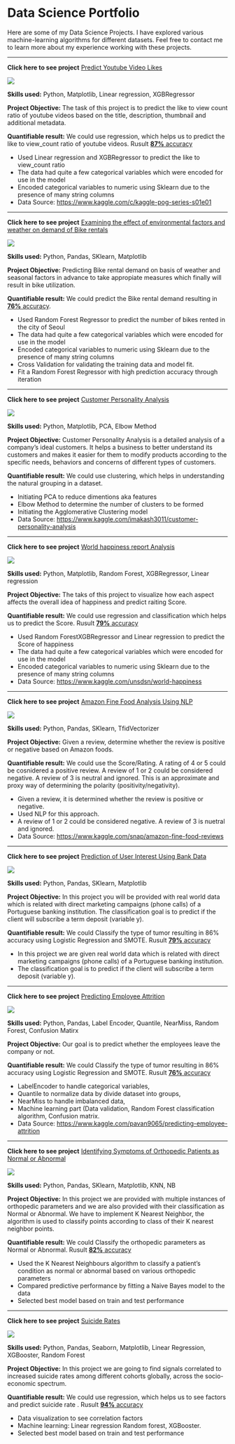 # Data Science Portfolio

Here are some of my Data Science Projects. I have explored various machine-learning algorithms for different datasets. Feel free to contact me to learn more about my experience working with these projects.

***

**Click here to see project** [Predict Youtube Video Likes](https://github.com/alesandrsokirka/youtube_predictions_Kaggle/blob/main/youtube_project.ipynb)

<img src="images/youtube.jpg?raw=true"/>

**Skills used:** Python, Matplotlib, Linear regression, XGBRegressor 

**Project Objective:** The task of this project is to predict the like to view count ratio of youtube videos based on the title, description, thumbnail and additional metadata.

**Quantifiable result:** We could use regression, which helps us to predict the like to view_count ratio of youtube videos. Rusult [**87%** accuracy](https://github.com/alesandrsokirka/youtube_predictions_Kaggle/blob/main/youtube_project.ipynb)

- Used Linear regression and XGBRegressor to predict the like to view_count ratio
- The data had quite a few categorical variables which were encoded for use in the model
- Encoded categorical variables to numeric using Sklearn due to the presence of many string columns
- Data Source: https://www.kaggle.com/c/kaggle-pog-series-s01e01

***

**Click here to see project** [Examining the effect of environmental factors and weather on demand of Bike rentals](https://github.com/alesandrsokirka/linear_regr_seoul_bikes/blob/main/final_linear_regr_seoul_bikes.ipynb) 

<img src="images/bike.jpg?raw=true"/>

**Skills used:** Python, Pandas, SKlearn, Matplotlib

**Project Objective:** Predicting Bike rental demand on basis of weather and seasonal factors in advance to take appropiate measures which finally will result in bike utilization.

**Quantifiable result:** We could predict the Bike rental demand resulting in [**76%** accuracy](https://github.com/alesandrsokirka/linear_regr_seoul_bikes/blob/main/final_linear_regr_seoul_bikes.ipynb).

- Used Random Forest Regressor to predict the number of bikes rented in the city of Seoul
- The data had quite a few categorical variables which were encoded for use in the model
- Encoded categorical variables to numeric using Sklearn due to the presence of many string columns
- Cross Validation for validating the training data and model fit.
- Fit a Random Forest Regressor with high prediction accuracy through iteration

***

**Click here to see project** [Customer Personality Analysis](https://github.com/alesandrsokirka/Customer_Personality_Analysis_Kaggle/blob/main/Customer_personality.ipynb)

<img src="images/customer.jpg?raw=true"/>

**Skills used:** Python, Matplotlib, PCA, Elbow Method

**Project Objective:** Customer Personality Analysis is a detailed analysis of a company’s ideal customers. It helps a business to better understand its customers and makes it easier for them to modify products according to the specific needs, behaviors and concerns of different types of customers.

**Quantifiable result:** We could use clustering, which helps in understanding the natural grouping in a dataset.

- Initiating PCA to reduce dimentions aka features
- Elbow Method to determine the number of clusters to be formed
- Initiating the Agglomerative Clustering model
- Data Source: https://www.kaggle.com/imakash3011/customer-personality-analysis


***

**Click here to see project** [World happiness report Analysis](https://github.com/alesandrsokirka/world_happiness_report_Kaggle/blob/main/World_Happiness_Report.ipynb)

<img src="images/happy.jpg?raw=true"/>

**Skills used:** Python, Matplotlib, Random Forest, XGBRegressor, Linear regression 

**Project Objective:** The taks of this project to visualize how each aspect affects the overall idea of happiness and predict raiting Score.

**Quantifiable result:** We could use regression and classification which helps us to predict the Score. Rusult [**79%** accuracy](https://github.com/alesandrsokirka/world_happiness_report_Kaggle/blob/main/World_Happiness_Report.ipynb)

- Used Random ForestXGBRegressor and Linear regression to predict the Score of happiness
- The data had quite a few categorical variables which were encoded for use in the model
- Encoded categorical variables to numeric using Sklearn due to the presence of many string columns
- Data Source: https://www.kaggle.com/unsdsn/world-happiness


***


**Click here to see project** [Amazon Fine Food Analysis Using NLP](https://github.com/alesandrsokirka/amazon_nlp/blob/main/amazon.ipynb)

<img src="images/amazon.jpeg?raw=true"/>

**Skills used:** Python, Pandas, SKlearn, TfidVectorizer 

**Project Objective:** Given a review, determine whether the review is positive or negative based on Amazon foods.

**Quantifiable result:** We could use the Score/Rating. A rating of 4 or 5 could be cosnidered a positive review. A review of 1 or 2 could be considered negative. A review of 3 is neutral and ignored. This is an approximate and proxy way of determining the polarity (positivity/negativity).

- Given a review, it is determined whether the review is positive or negative.
- Used NLP for this approach.
- A review of 1 or 2 could be considered negative. A review of 3 is nuetral and ignored.
- Data Source: https://www.kaggle.com/snap/amazon-fine-food-reviews


***


**Click here to see project** [Prediction of User Interest Using Bank Data](https://github.com/alesandrsokirka/Logistic_Regression_project_bank/blob/main/logistic__bank_portug.ipynb)

<img src="images/bank.jpg?raw=true"/>

**Skills used:** Python, Pandas, SKlearn, Matplotlib 

**Project Objective:** In this project you will be provided with real world data which is related with direct marketing campaigns (phone calls) of a Portuguese banking institution. The classification goal is to predict if the client will subscribe a term deposit (variable y).

**Quantifiable result:** We could Classify the type of tumor resulting in 86% accuracy using Logistic Regression and SMOTE. Rusult [**79%** accuracy](https://github.com/alesandrsokirka/Logistic_Regression_project_bank/blob/main/logistic__bank_portug.ipynb)

- In this project we are given real world data which is related with direct marketing campaigns (phone calls) of a Portuguese banking institution.
- The classification goal is to predict if the client will subscribe a term deposit (variable y).


***


**Click here to see project** [Predicting Employee Attrition](https://github.com/alesandrsokirka/employee_attrition_prediction/blob/main/employee.ipynb)

<img src="images/employee.jpg?raw=true"/>

**Skills used:** Python, Pandas, Label Encoder, Quantile, NearMiss, Random Forest, Confusion Matirx

**Project Objective:** Our goal is to predict whether the employees leave the company or not.

**Quantifiable result:** We could Classify the type of tumor resulting in 86% accuracy using Logistic Regression and SMOTE. Rusult [**76%** accuracy](https://github.com/alesandrsokirka/employee_attrition_prediction/blob/main/employee.ipynb)

- LabelEncoder to handle categorical variables,
- Quantile to normalize data by divide dataset into groups,
- NearMiss to handle imbalanced data,
- Machine learning part (Data validation, Random Forest classification algorithm, Confusion matrix.
- Data Source: https://www.kaggle.com/pavan9065/predicting-employee-attrition


***


**Click here to see project** [Identifying Symptoms of Orthopedic Patients as Normal or Abnormal](https://github.com/alesandrsokirka/employee_attrition_prediction/blob/main/employee.ipynb)

<img src="images/orthopedic.jpg?raw=true"/>

**Skills used:** Python, Pandas, SKlearn, Matplotlib, KNN, NB

**Project Objective:** In this project we are provided with multiple instances of orthopedic parameters and we are also provided with their classification as Normal or Abnormal. We have to implement K Nearest Neighbor, the algorithm is used to classify points according to class of their K nearest neighbor points.

**Quantifiable result:** We could Classify the orthopedic parameters as Normal or Abnormal. Rusult [**82%** accuracy](https://github.com/alesandrsokirka/orthopedic_project_KNN_NB/blob/main/project__.ipynb) 

- Used the K Nearest Neighbours algorithm to classify a patient’s condition as normal or abnormal based on various orthopedic parameters
- Compared predictive performance by fitting a Naive Bayes model to the data
- Selected best model based on train and test performance


***


**Click here to see project** [Suicide Rates](https://github.com/alesandrsokirka/suicide_rate_Kaggle/blob/main/Suicide_Rates.ipynb)

<img src="images/suicide.jpg?raw=true"/>

**Skills used:** Python, Pandas, Seaborn, Matplotlib, Linear Regression, XGBooster, Random Forest

**Project Objective:** In this project we are going to find signals correlated to increased suicide rates among different cohorts globally, across the socio-economic spectrum.

**Quantifiable result:** We could use regression, which helps us to see factors and predict suicide rate . Rusult [**94%** accuracy](https://github.com/alesandrsokirka/suicide_rate_Kaggle/blob/main/Suicide_Rates.ipynb) 

- Data visualization to see correlation factors 
- Machine learning: Linear regression Random forest, XGBooster.
- Selected best model based on train and test performance
